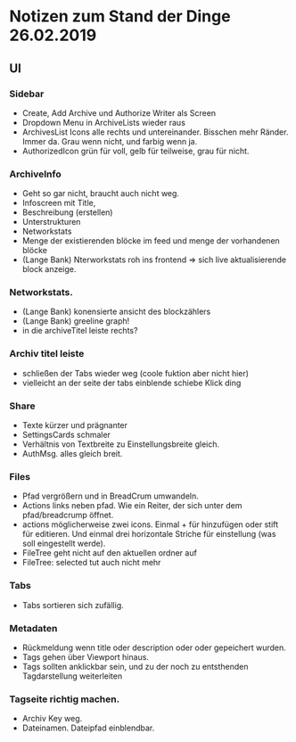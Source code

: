 # Notizen zum Stand der Dinge 26.02.2019

## UI

### Sidebar
- Create, Add Archive und Authorize Writer als Screen
- Dropdown Menu in ArchiveLists wieder raus
- ArchivesList Icons alle rechts und untereinander. Bisschen mehr Ränder. Immer da. Grau wenn nicht, und farbig wenn ja.
- AuthorizedIcon grün für voll, gelb für teilweise, grau für nicht.

### ArchiveInfo
- Geht so gar nicht, braucht auch nicht weg.
- Infoscreen mit Title,
- Beschreibung (erstellen)
- Unterstrukturen
- Networkstats
- Menge der existierenden blöcke im feed und menge der vorhandenen blöcke
- (Lange Bank) Nterworkstats roh ins frontend => sich live aktualisierende block anzeige.

### Networkstats.
- (Lange Bank) konensierte ansicht des blockzählers
- (Lange Bank) greeline graph!
- in die archiveTitel leiste rechts?

### Archiv titel leiste
- schließen der Tabs wieder weg (coole fuktion aber nicht hier)
- vielleicht an der seite der tabs einblende schiebe Klick ding

### Share
- Texte kürzer und prägnanter
- SettingsCards schmaler
- Verhältnis von Textbreite zu Einstellungsbreite gleich.
- AuthMsg. alles gleich breit.

### Files
- Pfad vergrößern und in BreadCrum umwandeln.
- Actions links neben pfad. Wie ein Reiter, der sich unter dem pfad/breadcrump öffnet.
- actions möglicherweise zwei icons. Einmal + für hinzufügen oder stift für editieren. Und einmal drei horizontale Striche für einstellung (was soll eingestellt werde).
- FileTree geht nicht auf den aktuellen ordner auf
- FileTree: selected tut auch nicht mehr

### Tabs
- Tabs sortieren sich zufällig.

### Metadaten
- Rückmeldung wenn title oder description oder oder gepeichert wurden.
- Tags gehen über Viewport hinaus.
- Tags sollten anklickbar sein, und zu der noch zu entsthenden Tagdarstellung weiterleiten

### Tagseite richtig machen.
- Archiv Key weg.
- Dateinamen. Dateipfad einblendbar.
